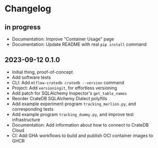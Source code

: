 # Changelog


## in progress
- Documentation: Improve "Container Usage" page 
- Documentation: Update README with real `pip install` command

## 2023-09-12 0.1.0
- Initial thing, proof-of-concept
- Add software tests
- CLI: Add `mlflow-cratedb cratedb --version` command
- Project: Add `versioningit`, for effortless versioning
- Add patch for SQLAlchemy Inspector's `get_table_names`
- Reorder CrateDB SQLAlchemy Dialect polyfills
- Add example experiment program `tracking_merlion.py`, and corresponding tests
- Add example program `tracking_dummy.py`, and improve test infrastructure
- Documentation: Add information about how to connect to CrateDB Cloud
- CI: Add GHA workflows to build and publish OCI container images to GHCR
